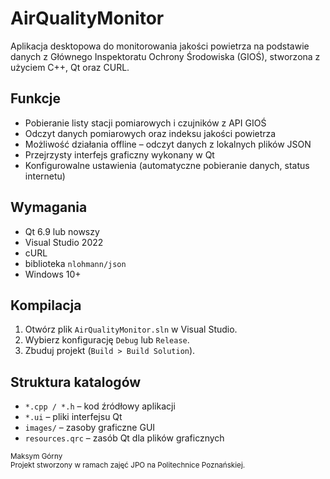 # AirQualityMonitor

Aplikacja desktopowa do monitorowania jakości powietrza na podstawie danych z Głównego Inspektoratu Ochrony Środowiska (GIOŚ), stworzona z użyciem C++, Qt oraz CURL.

## Funkcje

- Pobieranie listy stacji pomiarowych i czujników z API GIOŚ
- Odczyt danych pomiarowych oraz indeksu jakości powietrza
- Możliwość działania offline – odczyt danych z lokalnych plików JSON
- Przejrzysty interfejs graficzny wykonany w Qt
- Konfigurowalne ustawienia (automatyczne pobieranie danych, status internetu)

## Wymagania

- Qt 6.9 lub nowszy
- Visual Studio 2022
- cURL
- biblioteka `nlohmann/json`
- Windows 10+

## Kompilacja

1. Otwórz plik `AirQualityMonitor.sln` w Visual Studio.
2. Wybierz konfigurację `Debug` lub `Release`.
3. Zbuduj projekt (`Build > Build Solution`).

## Struktura katalogów

- `*.cpp / *.h` – kod źródłowy aplikacji
- `*.ui` – pliki interfejsu Qt
- `images/` – zasoby graficzne GUI
- `resources.qrc` – zasób Qt dla plików graficznych


<sub>Maksym Górny</sub><br>
<sub>Projekt stworzony w ramach zajęć JPO na Politechnice Poznańskiej.</sub>
